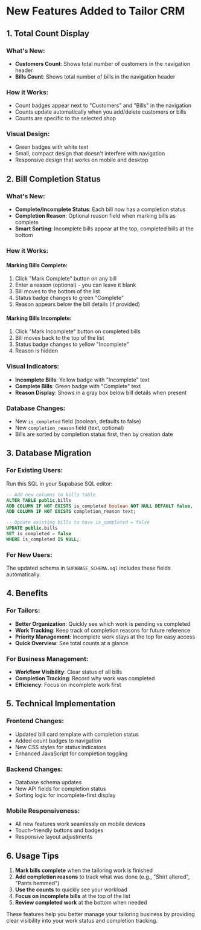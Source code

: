 # New Features Added to Tailor CRM

## 1. Total Count Display

### What's New:
- **Customers Count**: Shows total number of customers in the navigation header
- **Bills Count**: Shows total number of bills in the navigation header

### How it Works:
- Count badges appear next to "Customers" and "Bills" in the navigation
- Counts update automatically when you add/delete customers or bills
- Counts are specific to the selected shop

### Visual Design:
- Green badges with white text
- Small, compact design that doesn't interfere with navigation
- Responsive design that works on mobile and desktop

## 2. Bill Completion Status

### What's New:
- **Complete/Incomplete Status**: Each bill now has a completion status
- **Completion Reason**: Optional reason field when marking bills as complete
- **Smart Sorting**: Incomplete bills appear at the top, completed bills at the bottom

### How it Works:

#### Marking Bills Complete:
1. Click "Mark Complete" button on any bill
2. Enter a reason (optional) - you can leave it blank
3. Bill moves to the bottom of the list
4. Status badge changes to green "Complete"
5. Reason appears below the bill details (if provided)

#### Marking Bills Incomplete:
1. Click "Mark Incomplete" button on completed bills
2. Bill moves back to the top of the list
3. Status badge changes to yellow "Incomplete"
4. Reason is hidden

### Visual Indicators:
- **Incomplete Bills**: Yellow badge with "Incomplete" text
- **Complete Bills**: Green badge with "Complete" text
- **Reason Display**: Shows in a gray box below bill details when present

### Database Changes:
- New `is_completed` field (boolean, defaults to false)
- New `completion_reason` field (text, optional)
- Bills are sorted by completion status first, then by creation date

## 3. Database Migration

### For Existing Users:
Run this SQL in your Supabase SQL editor:

```sql
-- Add new columns to bills table
ALTER TABLE public.bills 
ADD COLUMN IF NOT EXISTS is_completed boolean NOT NULL DEFAULT false,
ADD COLUMN IF NOT EXISTS completion_reason text;

-- Update existing bills to have is_completed = false
UPDATE public.bills 
SET is_completed = false 
WHERE is_completed IS NULL;
```

### For New Users:
The updated schema in `SUPABASE_SCHEMA.sql` includes these fields automatically.

## 4. Benefits

### For Tailors:
- **Better Organization**: Quickly see which work is pending vs completed
- **Work Tracking**: Keep track of completion reasons for future reference
- **Priority Management**: Incomplete work stays at the top for easy access
- **Quick Overview**: See total counts at a glance

### For Business Management:
- **Workflow Visibility**: Clear status of all bills
- **Completion Tracking**: Record why work was completed
- **Efficiency**: Focus on incomplete work first

## 5. Technical Implementation

### Frontend Changes:
- Updated bill card template with completion status
- Added count badges to navigation
- New CSS styles for status indicators
- Enhanced JavaScript for completion toggling

### Backend Changes:
- Database schema updates
- New API fields for completion status
- Sorting logic for incomplete-first display

### Mobile Responsiveness:
- All new features work seamlessly on mobile devices
- Touch-friendly buttons and badges
- Responsive layout adjustments

## 6. Usage Tips

1. **Mark bills complete** when the tailoring work is finished
2. **Add completion reasons** to track what was done (e.g., "Shirt altered", "Pants hemmed")
3. **Use the counts** to quickly see your workload
4. **Focus on incomplete bills** at the top of the list
5. **Review completed work** at the bottom when needed

These features help you better manage your tailoring business by providing clear visibility into your work status and completion tracking.
